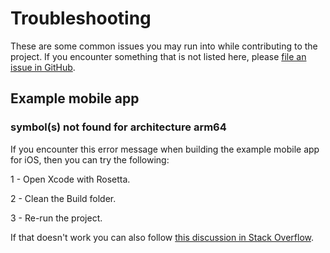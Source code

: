 # Troubleshooting

These are some common issues you may run into while contributing to the project. If you encounter something that is not listed here, please [file an issue in GitHub](https://github.com/amalgamaco/embassy-ui/issues/new).

## Example mobile app

### symbol(s) not found for architecture arm64

If you encounter this error message when building the example mobile app for iOS, then you can try the following:

1 - Open Xcode with Rosetta.

2 - Clean the Build folder.

3 - Re-run the project.

If that doesn't work you can also follow [this discussion in Stack Overflow](https://stackoverflow.com/questions/71597475/symbols-not-found-for-architecture-arm64-xcode).

